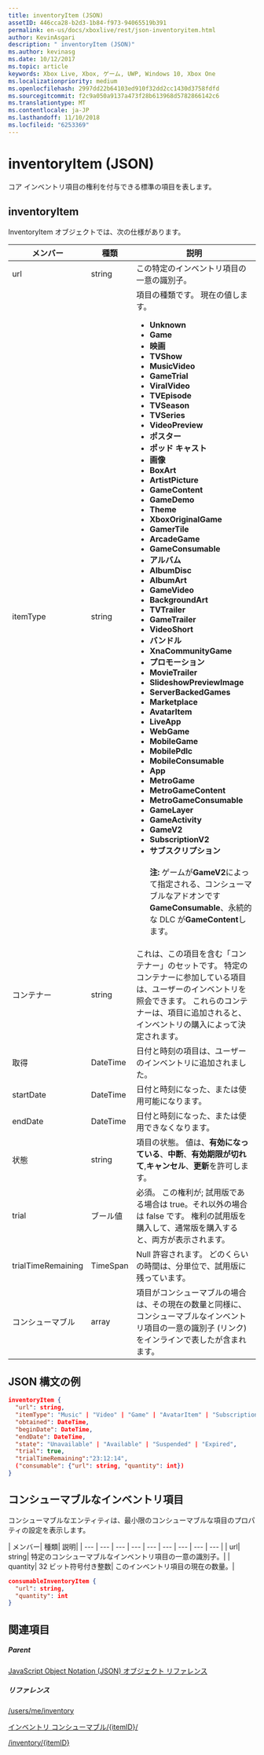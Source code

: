 ```yaml
---
title: inventoryItem (JSON)
assetID: 446cca28-b2d3-1b84-f973-94065519b391
permalink: en-us/docs/xboxlive/rest/json-inventoryitem.html
author: KevinAsgari
description: " inventoryItem (JSON)"
ms.author: kevinasg
ms.date: 10/12/2017
ms.topic: article
keywords: Xbox Live, Xbox, ゲーム, UWP, Windows 10, Xbox One
ms.localizationpriority: medium
ms.openlocfilehash: 2997dd22b64103ed910f32dd2cc1430d3758fdfd
ms.sourcegitcommit: f2c9a050a9137a473f28b613968d5782866142c6
ms.translationtype: MT
ms.contentlocale: ja-JP
ms.lasthandoff: 11/10/2018
ms.locfileid: "6253369"
---
```

# <a name="inventoryitem-json"></a>inventoryItem (JSON)
コア インベントリ項目の権利を付与できる標準の項目を表します。
<a id="ID4EN"></a>


## <a name="inventoryitem"></a>inventoryItem

InventoryItem オブジェクトでは、次の仕様があります。

| メンバー| 種類| 説明|
| --- | --- | --- |
| url| string| この特定のインベントリ項目の一意の識別子。|
| itemType| string| 項目の種類です。 現在の値します。 <ul><li><b>Unknown</b></li><li><b>Game</b></li><li><b>映画</b></li><li> <b>TVShow</b></li><li><b>MusicVideo</b></li><li><b>GameTrial</b></li><li><b>ViralVideo</b></li><li><b>TVEpisode</b></li><li><b>TVSeason</b></li><li><b>TVSeries</b></li><li><b>VideoPreview</b></li><li><b>ポスター</b></li><li><b>ポッド キャスト</b></li><li><b>画像</b></li><li><b>BoxArt</b></li><li><b>ArtistPicture</b></li><li><b>GameContent</b></li><li><b>GameDemo</b></li><li><b>Theme</b></li><li><b>XboxOriginalGame</b></li><li><b>GamerTile</b></li><li><b>ArcadeGame</b></li><li><b>GameConsumable</b></li><li><b>アルバム</b></li><li><b>AlbumDisc</b></li><li><b>AlbumArt</b></li><li><b>GameVideo</b></li><li><b>BackgroundArt</b></li><li><b>TVTrailer</b></li><li><b>GameTrailer</b></li><li><b>VideoShort</b></li><li><b>バンドル</b></li><li><b>XnaCommunityGame</b></li><li><b>プロモーション</b></li><li><b>MovieTrailer</b></li><li><b>SlideshowPreviewImage</b></li><li><b>ServerBackedGames</b></li><li><b>Marketplace</b></li><li><b>AvatarItem</b></li><li><b>LiveApp</b></li><li><b>WebGame</b></li><li><b>MobileGame</b></li><li><b>MobilePdlc</b></li><li><b>MobileConsumable</b></li><li><b>App</b></li><li><b>MetroGame</b></li><li><b>MetroGameContent</b></li><li><b>MetroGameConsumable</b></li><li><b>GameLayer</b></li><li><b>GameActivity</b></li><li><b>GameV2</b></li><li><b>SubscriptionV2</b></li><li><b>サブスクリプション</b><br/><br/> **注:** ゲームが**GameV2**によって指定される、コンシューマブルなアドオンです**GameConsumable**、永続的な DLC が**GameContent**します。 |
  | コンテナー | string | これは、この項目を含む「コンテナー」のセットです。 特定のコンテナーに参加している項目は、ユーザーのインベントリを照会できます。 これらのコンテナーは、項目に追加されると、インベントリの購入によって決定されます。 |
  | 取得 | DateTime | 日付と時刻の項目は、ユーザーのインベントリに追加されました。 |
  | startDate | DateTime | 日付と時刻になった、または使用可能になります。 |
  | endDate | DateTime | 日付と時刻になった、または使用できなくなります。 |
  | 状態 | string | 項目の状態。 値は、**有効になっている**、**中断**、**有効期限が切れて**,**キャンセル**、**更新**を許可します。  |
  | trial | ブール値 | 必須。 この権利が; 試用版である場合は true。それ以外の場合は false です。 権利の試用版を購入して、通常版を購入すると、両方が表示されます。 |
  | trialTimeRemaining | TimeSpan | Null 許容されます。 どのくらいの時間は、分単位で、試用版に残っています。 |
  | コンシューマブル | array | 項目がコンシューマブルの場合は、その現在の数量と同様に、コンシューマブルなインベントリ項目の一意の識別子 (リンク) をインラインで表したが含まれます。 |

<a id="ID4EMAAC"></a>


## <a name="sample-json-syntax"></a>JSON 構文の例


```json
inventoryItem {
  "url": string,
  "itemType": "Music" | "Video" | "Game" | "AvatarItem" | "Subscription" | "DLC" | "Consumable" | ...,
  "obtained": DateTime,
  "beginDate": DateTime,
  "endDate": DateTime,
  "state": "Unavailable" | "Available" | "Suspended" | "Expired",
  "trial": true,
  "trialTimeRemaining":"23:12:14",
  ("consumable": {"url": string, "quantity": int})
}

```


<a id="ID4EVAAC"></a>


## <a name="consumable-inventory-item"></a>コンシューマブルなインベントリ項目

コンシューマブルなエンティティは、最小限のコンシューマブルな項目のプロパティの設定を表示します。

| メンバー| 種類| 説明|
| --- | --- | --- | --- | --- | --- | --- | --- | --- |
| url| string| 特定のコンシューマブルなインベントリ項目の一意の識別子。|
| quantity| 32 ビット符号付き整数| このインベントリ項目の現在の数量。|


```json
consumableInventoryItem {
  "url": string,
  "quantity": int
}

```


<a id="ID4E4BAC"></a>


## <a name="see-also"></a>関連項目

<a id="ID4E6BAC"></a>


##### <a name="parent"></a>Parent

[JavaScript Object Notation (JSON) オブジェクト リファレンス](atoc-xboxlivews-reference-json.md)


<a id="ID4EJCAC"></a>


##### <a name="reference"></a>リファレンス

[/users/me/inventory](../uri/marketplace/uri-inventory.md)

 [インベントリ コンシューマブル/{itemID}/](../uri/marketplace/uri-inventoryconsumablesitemurl.md)

 [/inventory/{itemID}](../uri/marketplace/uri-inventoryitemurl.md)
